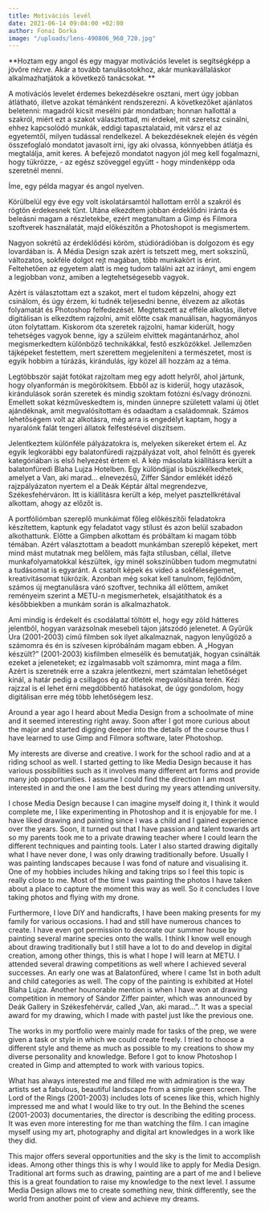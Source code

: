 ```yaml
---
title: Motivációs levél
date: 2021-06-14 09:04:00 +02:00
author: Fonai Dorka
image: "/uploads/lens-490806_960_720.jpg"
---
```


**Hoztam egy angol és egy magyar motivációs levelet is segítségképp a jövőre nézve. Akár a tovább tanulásotokhoz, akár munkavállaláskor alkalmazhatjátok a következő tanácsokat. **

A motivációs levelet érdemes bekezdésekre osztani, mert úgy jobban átlátható, illetve azokat témánként rendszerezni. A következőket ajánlatos beletenni: magadról kicsit mesélni pár mondatban; honnan hallottál a szakról, miért ezt a szakot választottad, mi érdekel, mit szeretsz csinálni, ehhez kapcsolódó munkák, eddigi tapasztalataid, mit vársz el az egyetemtől, milyen tudással rendelkezel. A bekezdéseknek elején és végén összefoglaló mondatot javasolt írni, így aki olvassa, könnyebben átlátja és megtalálja, amit keres. A befejező mondatot nagyon jól meg kell fogalmazni, hogy tükrözze, - az egész szöveggel együtt - hogy mindenképp oda szeretnél menni. 

Íme, egy példa magyar és angol nyelven.
 
Körülbelül egy éve egy volt iskolatársamtól hallottam erről a szakról és rögtön érdekesnek tűnt. Utána elkezdtem jobban érdeklődni iránta és beleásni magam a részletekbe, ezért megtanultam a Gimp és Filmora szoftverek használatát, majd előkészítőn a Photoshopot is megismertem. 

Nagyon sokrétű az érdeklődési köröm, stúdiórádióban is dolgozom és egy lovardában is. A Média Design szak azért is tetszett meg, mert sokszínű, változatos, sokféle dolgot rejt magában, több munkakört is érint. Feltehetően az egyetem alatt is meg tudom találni azt az irányt, ami engem a legjobban vonz, amiben a legtehetségesebb vagyok. 

Azért is választottam ezt a szakot, mert el tudom képzelni, ahogy ezt csinálom, és úgy érzem, ki tudnék teljesedni benne, élvezem az alkotás folyamatát és Photoshop felfedezését. Megtetszett az efféle alkotás, illetve digitálisan is elkezdtem rajzolni, amit előtte csak manuálisan, hagyományos úton folytattam. Kiskorom óta szeretek rajzolni, hamar kiderült, hogy tehetséges vagyok benne, így a szüleim elvittek magántanárhoz, ahol megismerkedtem különböző technikákkal, festő eszközökkel. Jellemzően tájképeket festettem, mert szerettem megjeleníteni a természetet, most is egyik hobbim a túrázás, kirándulás, így közel áll hozzám az a téma.

Legtöbbször saját fotókat rajzoltam meg egy adott helyről, ahol jártunk, hogy olyanformán is megörökítsem. Ebből az is kiderül, hogy utazások, kirándulások során szeretek és mindig szoktam fotózni és/vagy drónozni. Emellett sokat kézműveskedtem is, minden ünnepre született valami új ötlet ajándéknak, amit megvalósítottam és odaadtam a családomnak. Számos lehetőségem volt az alkotásra, még arra is engedélyt kaptam, hogy a nyaralónk falát tengeri állatok felfestésével díszítsem. 

Jelentkeztem különféle pályázatokra is, melyeken sikereket értem el. Az egyik legkorábbi egy balatonfüredi rajzpályázat volt, ahol felnőtt és gyerek kategóriában is első helyezést értem el.  A kép másolata kiállításra került a balatonfüredi Blaha Lujza Hotelben. Egy különdíjjal is büszkélkedhetek, amelyet a Van, aki marad… elnevezésű, Ziffer Sándor emlékét idéző rajzpályázaton nyertem el a Deák Képtár által megrendezve, Székesfehérváron. Itt is kiállításra került a kép, melyet pasztellkrétával alkottam, ahogy az előzőt is. 

A portfóliómban szereplő munkáimat főleg előkészítői feladatokra készítettem, kaptunk egy feladatot vagy stílust és azon belül szabadon alkothattunk. Előtte a Gimpben alkottam és próbáltam ki magam több témában. Azért választottam a beadott munkámban szereplő képeket, mert mind mást mutatnak meg belőlem, más fajta stílusban, céllal, illetve munkafolyamatokkal készültek, így minél sokszínűbben tudom megmutatni a tudásomat is egyaránt. A csatolt képek és videó a sokféleségemet, kreativitásomat tükrözik. Azonban még sokat kell tanulnom, fejlődnöm, számos új megtanulásra váró szoftver, technika áll előttem, amiket reményeim szerint a METU-n megismerhetek, elsajátíthatok és a későbbiekben a munkám során is alkalmazhatok. 

Ami mindig is érdekelt és csodálattal töltött el, hogy egy zöld hátteres jelentből, hogyan varázsolnak mesebeli tájon játszódó jelenetet. A Gyűrűk Ura (2001-2003) című filmben sok ilyet alkalmaznak, nagyon lenyűgöző a számomra és én is szívesen kipróbálnám magam ebben. A „Hogyan készült?” (2001-2003) kisfilmben elmesélik és bemutatják, hogyan csinálták ezeket a jeleneteket; ez izgalmasabb volt számomra, mint maga a film. Azért is szeretnék erre a szakra jelentkezni, mert számtalan lehetőséget kínál, a határ pedig a csillagos ég az ötletek megvalósítása terén. Kézi rajzzal is el lehet érni megdöbbentő hatásokat, de úgy gondolom, hogy digitálisan erre még több lehetőségem lesz. 


Around a year ago I heard about Media Design from a schoolmate of mine and it seemed interesting right away. Soon after I got more curious about the major and started digging deeper into the details of the course thus I have learned to use Gimp and Filmora software, later Photoshop. 

My interests are diverse and creative. I work for the school radio and at a riding school as well. I started getting to like Media Design because it has various possibilities such as it involves many different art forms and provide many job opportunities. I assume I could find the direction I am most interested in and the one I am the best during my years attending university. 

I chose Media Design because I can imagine myself doing it, I think it would complete me, I like experimenting in Photoshop and it is enjoyable for me. I have liked drawing and painting since I was a child and I gained experience over the years. Soon, it turned out that I have passion and talent towards art so my parents took me to a private drawing teacher where I could learn the different techniques and painting tools. Later I also started drawing digitally what I have never done, I was only drawing traditionally before. Usually I was painting landscapes because I was fond of nature and visualising it. One of my hobbies includes hiking and taking trips so I feel this topic is really close to me. Most of the time I was painting the photos I have taken about a place to capture the moment this way as well. So it concludes I love taking photos and flying with my drone.

Furthermore, I love DIY and handicrafts, I have been making presents for my family for various occasions. I had and still have numerous chances to create. I have even got permission to decorate our summer house by painting several marine species onto the walls. I think I know well enough about drawing traditionally but I still have a lot to do and develop in digital creation, among other things, this is what I hope I will learn at METU. 
I attended several drawing competitions as well where I achieved several successes. An early one was at Balatonfüred, where I came 1st in both adult and child categories as well. The copy of the painting is exhibited at Hotel Blaha Lujza. Another hounorable mention is when I have won at drawing competition in memory of Sándor Ziffer painter, which was announced by Deák Gallery in Székesfehérvár, called „Van, aki marad...”. It was a special award for my drawing, which I made with pastel just like the previous one. 

The works in my portfolio were mainly made for tasks of the prep, we were given a task or style in which we could create freely. I tried to choose a different style and theme as much as possible to my creations to show my diverse personality and knowledge. Before I got to know Photoshop I created in Gimp and attempted to work with various topics.

What has always interested me and filled me with admiration is the way artists set a fabulous, beautiful landscape from a simple green screen. The Lord of the Rings (2001-2003) includes lots of scenes like this, which highly impressed me and what I would like to try out. In the Behind the scenes (2001-2003) documentaries, the director is describing the editing process. It was even more interesting for me than watching the film. I can imagine myself using my art, photography and digital art knowledges in a work like they did.

This major offers several opportunities and the sky is the limit to accomplish ideas. Among other things this is why I would like to apply for Media Design. Traditional art forms such as drawing, painting are a part of me and I believe this is a great foundation to raise my knowledge to the next level. I assume Media Design allows me to create something new, think differently, see the world from another point of view and achieve my dreams.

 
